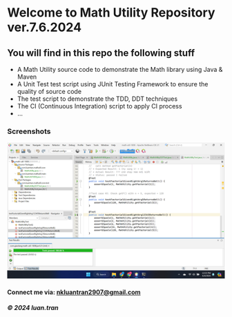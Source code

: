 # Welcome to Math Utility Repository ver.7.6.2024

## You will find in this repo the following stuff

* A Math Utility source code to demonstrate the Math library using Java & Maven
* A Unit Test test script using JUnit Testing Framework to ensure the quality of source code
* The test script to demonstrate the TDD, DDT techniques
* The CI (Continuous Integration) script to apply CI process 
* ...

### Screenshots
![Source code and Unit Test](https://github.com/ngckinhluan/math-util-1808/blob/main/screenshots/Screenshot%202024-06-04%20122319.png)


#### Connect me via: nkluantran2907@gmail.com

##### &#169; 2024 luan.tran

